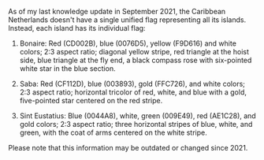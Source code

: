 As of my last knowledge update in September 2021, the Caribbean Netherlands doesn't have a single unified flag representing all its islands. Instead, each island has its individual flag:

1. Bonaire: Red (CD002B), blue (0076D5), yellow (F9D616) and white colors; 2:3 aspect ratio; diagonal yellow stripe, red triangle at the hoist side, blue triangle at the fly end, a black compass rose with six-pointed white star in the blue section.

2. Saba: Red (CF112D), blue (003893), gold (FFC726), and white colors; 2:3 aspect ratio; horizontal tricolor of red, white, and blue with a gold, five-pointed star centered on the red stripe.

3. Sint Eustatius: Blue (0044A8), white, green (009E49), red (AE1C28), and gold colors; 2:3 aspect ratio; three horizontal stripes of blue, white, and green, with the coat of arms centered on the white stripe.

Please note that this information may be outdated or changed since 2021.